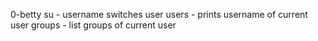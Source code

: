 0-betty su - username switches user
users -  prints username of current user
groups - list groups of current user
